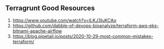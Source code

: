 ## Terragrunt Good Resources

1. https://www.youtube.com/watch?v=ILKJ3IuKCAo
2. https://github.com/dabble-of-devops-bioanalyze/terraform-aws-eks-bitnami-apache-airflow
3. https://blog.pipetail.io/posts/2020-10-29-most-common-mistakes-terraform/
